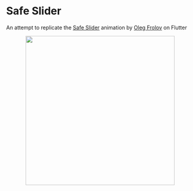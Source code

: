 # Safe Slider

An attempt to replicate the [Safe Slider](https://dribbble.com/shots/16721218-Slider) animation by [Oleg Frolov](https://dribbble.com/Volorf) on Flutter
<p align="center">
<img src="https://github.com/user-attachments/assets/3c5e759d-0390-42e1-90d9-4f11f08552d1" width="400"/>
</p>


